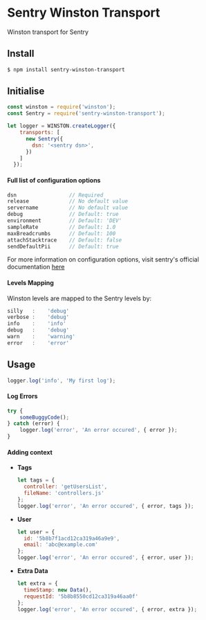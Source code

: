 # Sentry Winston Transport

Winston transport for Sentry


## Install

```bash
$ npm install sentry-winston-transport
```

## Initialise

```javascript
const winston = require('winston');
const Sentry = require('sentry-winston-transport');

let logger = WINSTON.createLogger({
    transports: [
      new Sentry({
        dsn: '<sentry dsn>',
      })
    ]
  });
```

#### Full list of configuration options

```javascript
dsn                 // Required
release             // No default value
servername          // No default value
debug               // Default: true
environment         // Default: 'DEV'
sampleRate          // Default: 1.0
maxBreadcrumbs      // Default: 100
attachStacktrace    // Default: false
sendDefaultPii      // Default: true
```

For more information on configuration options, visit sentry's official documentation [here](https://docs.sentry.io/error-reporting/configuration/?platform=node)

#### Levels Mapping

Winston levels are mapped to the Sentry levels by:
```javascript
silly   :    'debug'
verbose :    'debug'
info    :    'info'
debug   :    'debug'
warn    :    'warning'
error   :    'error'
```

## Usage

```javascript
logger.log('info', 'My first log');
```


#### Log Errors

```javascript
try {
    someBuggyCode();
} catch (error) {
    logger.log('error', 'An error occured', { error });
}
```


#### Adding context

- **Tags**
    ```javascript
    let tags = {
      controller: 'getUsersList',
      fileName: 'controllers.js' 
    };
    logger.log('error', 'An error occured', { error, tags });
    ```
- **User**
    ```javascript
    let user = {
      id: '5b8b7f1acd12ca319a46a9e9',
      email: 'abc@example.com' 
    };
    logger.log('error', 'An error occured', { error, user });
    ```
- **Extra Data**
    ```javascript
    let extra = {
      timeStamp: new Data(),
      requestId: '5b8b8550cd12ca319a46aa0f'  
    };
    logger.log('error', 'An error occured', { error, extra });
    ```